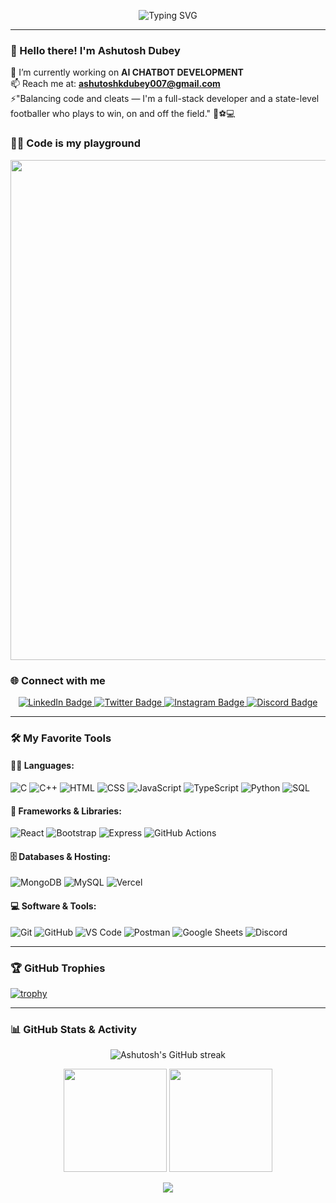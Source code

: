 <!-- Typing SVG Animation -->
<p align="center">
  <img src="https://readme-typing-svg.demolab.com?lines=Type+messages+everywhere!;Hi+I+am+Ashutosh+Dubey!;I+am+a+Developer!&font=Fira+Code&center=true&width=380&height=50&duration=4000&pause=1000" alt="Typing SVG">
</p>


---

### 👋 Hello there! I'm Ashutosh Dubey

🔭 I’m currently working on **AI CHATBOT DEVELOPMENT**  
📫 Reach me at: **ashutoshkdubey007@gmail.com**  
⚡"Balancing code and cleats — I'm a full-stack developer and a state-level footballer who plays to win, on and off the field." 🧠⚽💻

### 👨‍💻 Code is my playground

<p align="center">
  <img src="https://user-images.githubusercontent.com/74038190/225813708-98b745f2-7d22-48cf-9150-083f1b00d6c9.gif" width="800" />
</p>



### 🌐 Connect with me

<p align="center">
  <a href="https://www.linkedin.com/in/ashutosh-dubey-372950264/" target="_blank">
    <img src="https://img.shields.io/badge/-LinkedIn-0A66C2?style=for-the-badge&logo=linkedin&logoColor=white" alt="LinkedIn Badge"/>
  </a>
  <a href="https://x.com/Ashutos20516672" target="_blank">
    <img src="https://img.shields.io/badge/-Twitter-1DA1F2?style=for-the-badge&logo=twitter&logoColor=white" alt="Twitter Badge"/>
  </a>
  <a href="https://www.instagram.com/_ashutosh_0.1.0_/" target="_blank">
    <img src="https://img.shields.io/badge/-Instagram-E4405F?style=for-the-badge&logo=instagram&logoColor=white" alt="Instagram Badge"/>
  </a>
  <a href="https://discord.gg/rBAnw42SqQ" target="_blank">
    <img src="https://img.shields.io/badge/-Discord-5865F2?style=for-the-badge&logo=discord&logoColor=white" alt="Discord Badge"/>
  </a>
</p>

---

### 🛠️ My Favorite Tools

#### 👨‍💻 Languages:
![C](https://img.shields.io/badge/-C-00599C?logo=c&logoColor=white)
![C++](https://img.shields.io/badge/-C++-00599C?logo=c%2B%2B&logoColor=white)
![HTML](https://img.shields.io/badge/-HTML-E34F26?logo=html5&logoColor=white)
![CSS](https://img.shields.io/badge/-CSS-1572B6?logo=css3&logoColor=white)
![JavaScript](https://img.shields.io/badge/-JavaScript-F7DF1E?logo=javascript&logoColor=black)
![TypeScript](https://img.shields.io/badge/-TypeScript-007ACC?logo=typescript&logoColor=white)
![Python](https://img.shields.io/badge/-Python-3776AB?logo=python&logoColor=white)
![SQL](https://img.shields.io/badge/-SQL-4479A1?logo=postgresql&logoColor=white)

#### 🧰 Frameworks & Libraries:
![React](https://img.shields.io/badge/-React-61DAFB?logo=react&logoColor=black)
![Bootstrap](https://img.shields.io/badge/-Bootstrap-563D7C?logo=bootstrap&logoColor=white)
![Express](https://img.shields.io/badge/-Express.js-000000?logo=express&logoColor=white)
![GitHub Actions](https://img.shields.io/badge/-GitHub%20Actions-2088FF?logo=github-actions&logoColor=white)

#### 🗄️ Databases & Hosting:
![MongoDB](https://img.shields.io/badge/-MongoDB-47A248?logo=mongodb&logoColor=white)
![MySQL](https://img.shields.io/badge/-MySQL-4479A1?logo=mysql&logoColor=white)
![Vercel](https://img.shields.io/badge/-Vercel-000000?logo=vercel&logoColor=white)

#### 💻 Software & Tools:
![Git](https://img.shields.io/badge/-Git-F05032?logo=git&logoColor=white)
![GitHub](https://img.shields.io/badge/-GitHub-181717?logo=github&logoColor=white)
![VS Code](https://img.shields.io/badge/-VS%20Code-007ACC?logo=visual-studio-code&logoColor=white)
![Postman](https://img.shields.io/badge/-Postman-FF6C37?logo=postman&logoColor=white)
![Google Sheets](https://img.shields.io/badge/-Google%20Sheets-34A853?logo=google-sheets&logoColor=white)
![Discord](https://img.shields.io/badge/-Discord-5865F2?logo=discord&logoColor=white)

---

### 🏆 GitHub Trophies
[![trophy](https://github-profile-trophy.vercel.app/?username=AshutoshDubey007&theme=onedark)](https://github.com/ryo-ma/github-profile-trophy)

---

### 📊 GitHub Stats & Activity

<!-- Streak Stats -->
<p align="center">
  <img src="https://github-readme-streak-stats.herokuapp.com/?user=AshutoshDubey007&theme=tokyonight" alt="Ashutosh's GitHub streak" />
</p>

<!-- GitHub Stats -->
<p align="center">
  <img src="https://github-readme-stats.vercel.app/api?username=AshutoshDubey007&show_icons=true&theme=tokyonight" height="165" />
  <img src="https://github-readme-stats.vercel.app/api/top-langs/?username=AshutoshDubey007&layout=compact&theme=tokyonight" height="165" />
</p>

<!-- Activity Graph -->
<p align="center">
  <img src="https://github-readme-activity-graph.vercel.app/graph?username=AshutoshDubey007&theme=tokyo-night" />
</p>

